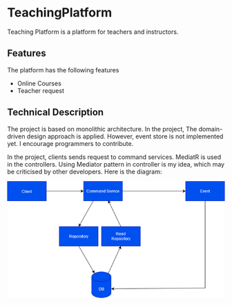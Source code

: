 # TeachingPlatform

Teaching Platform is a platform for teachers and instructors. 

## Features
The platform has the following features
- Online Courses
- Teacher request

## Technical Description

The project is based on monolithic architecture. 
In the project, The domain-driven design approach is applied. However, event store is not implemented yet. 
I encourage programmers to contribute.

In the project, clients sends request to command services. MediatR is used in the controllers. Using Mediator pattern in controller is my idea, which may be criticised by other developers. Here is  the diagram:

![DDD](https://github.com//mustafas18/TeachingPlatform/blob/master/DesignDiagram.png?raw=true)


